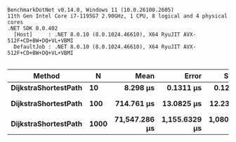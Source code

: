 ```

BenchmarkDotNet v0.14.0, Windows 11 (10.0.26100.2605)
11th Gen Intel Core i7-1195G7 2.90GHz, 1 CPU, 8 logical and 4 physical cores
.NET SDK 8.0.402
  [Host]     : .NET 8.0.10 (8.0.1024.46610), X64 RyuJIT AVX-512F+CD+BW+DQ+VL+VBMI
  DefaultJob : .NET 8.0.10 (8.0.1024.46610), X64 RyuJIT AVX-512F+CD+BW+DQ+VL+VBMI


```
| Method               | N    | Mean          | Error         | StdDev        | Gen0       | Gen1     | Allocated    |
|--------------------- |----- |--------------:|--------------:|--------------:|-----------:|---------:|-------------:|
| **DijkstraShortestPath** | **10**   |      **8.298 μs** |     **0.1311 μs** |     **0.1226 μs** |     **2.8076** |        **-** |     **17.21 KB** |
| **DijkstraShortestPath** | **100**  |    **714.761 μs** |    **13.0825 μs** |    **12.2374 μs** |   **256.8359** |   **7.8125** |   **1575.98 KB** |
| **DijkstraShortestPath** | **1000** | **71,547.286 μs** | **1,155.6329 μs** | **1,080.9797 μs** | **25500.0000** | **500.0000** | **156383.13 KB** |
